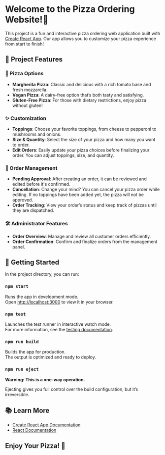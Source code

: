 # Welcome to the Pizza Ordering Website!🍕

This project is a fun and interactive pizza ordering web application built with [Create React App](https://github.com/NameRschool/pizza-site). Our app allows you to customize your pizza experience from start to finish!

## 🎉 Project Features

### 🍕 Pizza Options

- **Margherita Pizza**: Classic and delicious with a rich tomato base and fresh mozzarella.
- **Vegan Pizza**: A dairy-free option that’s both tasty and satisfying.
- **Gluten-Free Pizza**: For those with dietary restrictions, enjoy pizza without gluten!

### ✨ Customization

- **Toppings**: Choose your favorite toppings, from cheese to pepperoni to mushrooms and onions.
- **Size & Quantity**: Select the size of your pizza and how many you want to order.
- **Edit Orders**: Easily update your pizza choices before finalizing your order. You can adjust toppings, size, and quantity.

### 🔄 Order Management

- **Pending Approval**: After creating an order, it can be reviewed and edited before it's confirmed.
- **Cancellation**: Change your mind? You can cancel your pizza order while editing. If no toppings have been added yet, the pizza will not be approved.
- **Order Tracking**: View your order’s status and keep track of pizzas until they are dispatched.

### 🛠️ Administrator Features

- **Order Overview**: Manage and review all customer orders efficiently.
- **Order Confirmation**: Confirm and finalize orders from the management panel.

## 🚀 Getting Started

In the project directory, you can run:

### `npm start`

Runs the app in development mode.\
Open [http://localhost:3000](http://localhost:3000) to view it in your browser.

### `npm test`

Launches the test runner in interactive watch mode.\
For more information, see the [testing documentation](https://facebook.github.io/create-react-app/docs/running-tests).

### `npm run build`

Builds the app for production.\
The output is optimized and ready to deploy.

### `npm run eject`

**Warning: This is a one-way operation.**

Ejecting gives you full control over the build configuration, but it’s irreversible.

## 📚 Learn More

- [Create React App Documentation](https://facebook.github.io/create-react-app/docs/getting-started)
- [React Documentation](https://reactjs.org/)

## Enjoy Your Pizza! 🍕
